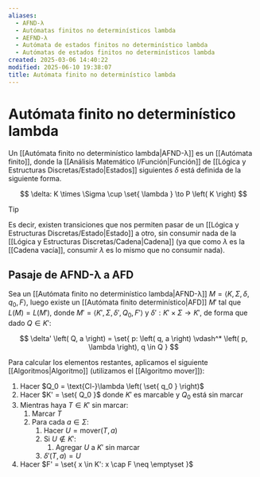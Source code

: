 ```yaml
---
aliases:
  - AFND-λ
  - Autómatas finitos no determinísticos lambda
  - AEFND-λ
  - Autómata de estados finitos no determinístico lambda
  - Autómatas de estados finitos no determinísticos lambda
created: 2025-03-06 14:40:22
modified: 2025-06-10 19:38:07
title: Autómata finito no determinístico lambda
---
```


# Autómata finito no determinístico lambda

Un [[Autómata finito no determinístico lambda|AFND-λ]] es un [[Autómata finito]], donde la [[Análisis Matemático I/Función|Función]] de [[Lógica y Estructuras Discretas/Estado|Estados]] siguientes $\delta$ está definida de la siguiente forma.

$$
\delta: K \times \Sigma \cup \set{ \lambda } \to P \left( K \right)
$$

> [!tip]
> Es decir, existen transiciones que nos permiten pasar de un [[Lógica y Estructuras Discretas/Estado|Estado]] a otro, sin consumir nada de la [[Lógica y Estructuras Discretas/Cadena|Cadena]] (ya que como $\lambda$ es la [[Cadena vacía]], consumir $\lambda$ es lo mismo que no consumir nada).

## Pasaje de AFND-λ a AFD

Sea un [[Autómata finito no determinístico lambda|AFND-λ]] $M = \left< K, \Sigma, \delta, q_0, F \right>$, luego existe un [[Autómata finito determinístico|AFD]] $M'$ tal que $L \left( M \right) = L \left( M' \right)$, donde $M' = \left< K', \Sigma, \delta', Q_0, F' \right>$ y $\delta': K' \times \Sigma \to K'$, de forma que dado $Q \in K'$:

$$
\delta' \left( Q, a \right) = \set{ p: \left( q, a \right) \vdash^* \left( p, \lambda \right), q \in Q }
$$

Para calcular los elementos restantes, aplicamos el siguiente [[Algoritmos|Algoritmo]] (utilizamos el [[Algoritmo mover]]):

1. Hacer $Q_0 = \text{Cl-}\lambda \left( \set{ q_0 } \right)$
2. Hacer $K' = \set{ Q_0 }$ donde $K'$ es marcable y $Q_0$ está sin marcar
3. Mientras haya $T \in K'$ sin marcar:
	1. Marcar $T$
	2. Para cada $a \in \Sigma$:
		1. Hacer $U = \text{mover} \left( T, a \right)$
		2. Si $U \notin K'$:
			1. Agregar $U$ a $K'$ sin marcar
		3. $\delta' \left( T, a \right) = U$
4. Hacer $F' = \set{ x \in K': x \cap F \neq \emptyset }$
